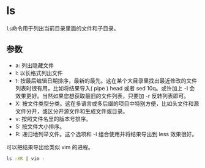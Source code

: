# ls

`ls`命令用于列出当前目录里面的文件和子目录。

## 参数

- a: 列出隐藏文件
- l: 以长格式列出文件
- t: 按最后编辑日期排序，最新的最先。这在某个大目录里找出最近修改的文件列表时很有用，比如将结果导入( pipe ) head 或者 sed 10q。或许加上 -l 会效果更好。当然如果您想获取最旧的文件列表，只要加 -r 反转列表即可。
- X: 按文件类型分类。这在多语言或多后缀的项目中特别方便，比如头文件和源文件分开，或区分开源文件和生成文件或目录。
- v: 按照文件名里的版本号排序。
- S: 按文件大小排序。
- R: 递归地列举文件。这个选项和 -l 组合使用并将结果导出到 less 效果很好。

可以把结果导出给类似 vim 的进程。

```bash
ls -XR | vim -
```
